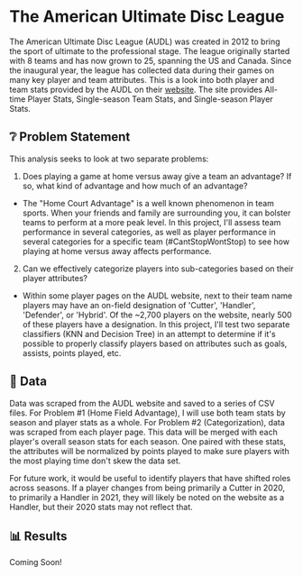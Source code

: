 # **The American Ultimate Disc League**
The American Ultimate Disc League (AUDL) was created in 2012 to bring the sport of ultimate to the professional stage. The league originally started with 8 teams and has now grown to 25, spanning the US and Canada. Since the inaugural year, the league has collected data during their games on many key player and team attributes. This is a look into both player and team stats provided by the AUDL on their [website](https://theaudl.com/league/stats). The site provides All-time Player Stats, Single-season Team Stats, and Single-season Player Stats.

## ❔ Problem Statement
This analysis seeks to look at two separate problems:

1.  Does playing a game at home versus away give a team an advantage? If so, what kind of advantage and how much of an advantage?
- The "Home Court Advantage" is a well known phenomenon in team sports. When your friends and family are surrounding you, it can bolster teams to perform at a more peak level. In this project, I'll assess team performance in several categories, as well as player performance in several categories for a specific team (#CantStopWontStop) to see how playing at home versus away affects performance.

2. Can we effectively categorize players into sub-categories based on their player attributes?
- Within some player pages on the AUDL website, next to their team name players may have an on-field designation of 'Cutter', 'Handler', 'Defender', or 'Hybrid'. Of the ~2,700 players on the website, nearly 500 of these players have a designation. In this project, I'll test two separate classifiers (KNN and Decision Tree) in an attempt to determine if it's possible to properly classify players based on attributes such as goals, assists, points played, etc.

## 🔢 Data

Data was scraped from the AUDL website and saved to a series of CSV files. For Problem #1 (Home Field Advantage), I will use both team stats by season and player stats as a whole. For Problem #2 (Categorization), data was scraped from each player page. This data will be merged with each player's overall season stats for each season. One paired with these stats, the attributes will be normalized by points played to make sure players with the most playing time don't skew the data set.

For future work, it would be useful to identify players that have shifted roles across seasons. If a player changes from being primarily a Cutter in 2020, to primarily a Handler in 2021, they will likely be noted on the website as a Handler, but their 2020 stats may not reflect that.


## 📊 Results
Coming Soon!